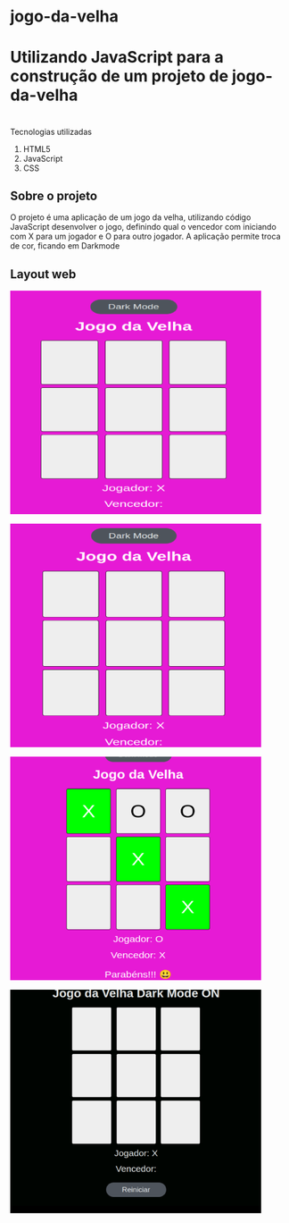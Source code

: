 # jogo-da-velha

# Utilizando JavaScript para a construção de um projeto de jogo-da-velha

#
Tecnologias utilizadas <ol><li>HTML5</li><li>JavaScript</li><li>CSS</li></ol>  	

##  Sobre o projeto
O projeto é uma aplicação de um jogo da velha, utilizando código JavaScript desenvolver o jogo, definindo qual o vencedor
com iniciando com X para um jogador e O para outro jogador.
A aplicação permite troca de cor, ficando em Darkmode

## Layout web
![Web 1](https://github.com/lucimarNeves/jogo-da-velha/blob/main/assets/image.png)

![Web 2](https://github.com/lucimarNeves/jogo-da-velha/blob/main/assets/image2.png)

![Web 3](https://github.com/lucimarNeves/jogo-da-velha/blob/main/assets/image3.png)

![Web 3](https://github.com/lucimarNeves/jogo-da-velha/blob/main/assets/image4.png)

